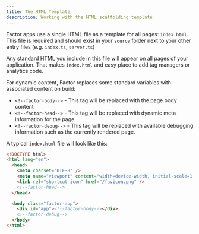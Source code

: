 ```yaml
---
title: The HTML Template
description: Working with the HTML scaffolding template
---
```


Factor apps use a single HTML file as a template for all pages: `index.html`. This file is required and should exist in your `source` folder next to your other entry files (e.g. `index.ts`, `server.ts`)

Any standard HTML you include in this file will appear on all pages of your application. That makes `index.html` and easy place to add tag managers or analytics code.

For dynamic content, Factor replaces some standard variables with associated content on build:

- `<!--factor-body-->` - This tag will be replaced with the page body content
- `<!--factor-head-->` - This tag will be replaced with dynamic meta information for the page
- `<!--factor-debug-->` - This tag will be replaced with available debugging information such as the currently rendered page.

A typical `index.html` file will look like this:

```html
<!DOCTYPE html>
<html lang="en">
  <head>
    <meta charset="UTF-8" />
    <meta name="viewport" content="width=device-width, initial-scale=1.0" />
    <link rel="shortcut icon" href="/favicon.png" />
    <!--factor-head-->
  </head>

  <body class="factor-app">
    <div id="app"><!--factor-body--></div>
    <!--factor-debug-->
  </body>
</html>
```
